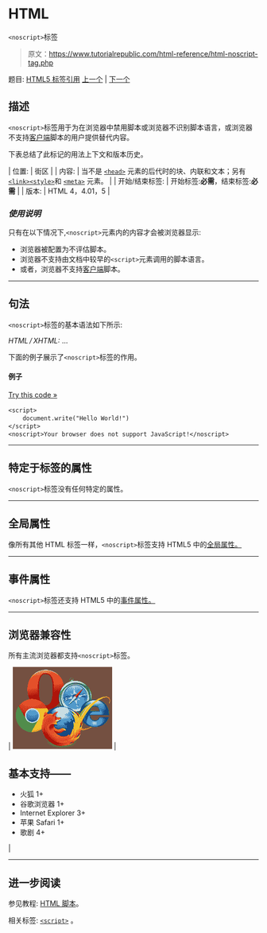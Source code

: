 # HTML

`<noscript>`标签

> 原文：<https://www.tutorialrepublic.com/html-reference/html-noscript-tag.php>

题目: [HTML5 标签引用](html5-tags.php) [上一个](html-noframes-tag.php) | [下一个](html-object-tag.php)

## 描述

`<noscript>`标签用于为在浏览器中禁用脚本或浏览器不识别脚本语言，或浏览器不支持[客户端](../definitions.php#client-side)脚本的用户提供替代内容。

下表总结了此标记的用法上下文和版本历史。

| 位置: | 街区 |
| 内容: | 当不是 [`<head>`](html-head-tag.php) 元素的后代时的块、内联和文本；另有[`<link>`](html-link-tag.php)[`<style>`](html-style-tag.php)和 [`<meta>`](html-meta-tag.php) 元素。 |
| 开始/结束标签: | 开始标签:**必需**，结束标签:**必需** |
| 版本: | HTML 4，4.01，5 |

### *使用说明*

只有在以下情况下,`<noscript>`元素内的内容才会被浏览器显示:

*   浏览器被配置为不评估脚本。
*   浏览器不支持由文档中较早的`<script>`元素调用的脚本语言。
*   或者，浏览器不支持[客户端](../definitions.php#client-side)脚本。

* * *

## 句法

`<noscript>`标签的基本语法如下所示:

*HTML / XHTML:* <noscript> ... </noscript>

下面的例子展示了`<noscript>`标签的作用。

#### 例子

[Try this code »](../codelab.php?topic=html&file=noscript-tag "Try this code using online Editor")

```
<script>
    document.write("Hello World!")
</script>
<noscript>Your browser does not support JavaScript!</noscript>
```

* * *

## 特定于标签的属性

`<noscript>`标签没有任何特定的属性。

* * *

## 全局属性

像所有其他 HTML 标签一样，`<noscript>`标签支持 HTML5 中的[全局属性。](html5-global-attributes.php)

* * *

## 事件属性

`<noscript>`标签还支持 HTML5 中的[事件属性。](html5-event-attributes.php)

* * *

## 浏览器兼容性

所有主流浏览器都支持`<noscript>`标签。

| ![Browsers Icon](img/e9331123c77668c1832e541c2fca1002.png) | 

## 基本支持——

*   火狐 1+
*   谷歌浏览器 1+
*   Internet Explorer 3+
*   苹果 Safari 1+
*   歌剧 4+

 |

* * *

## 进一步阅读

参见教程: [HTML 脚本](../html-tutorial/html-scripts.php)。

相关标签: [`<script>`](html-script-tag.php) 。